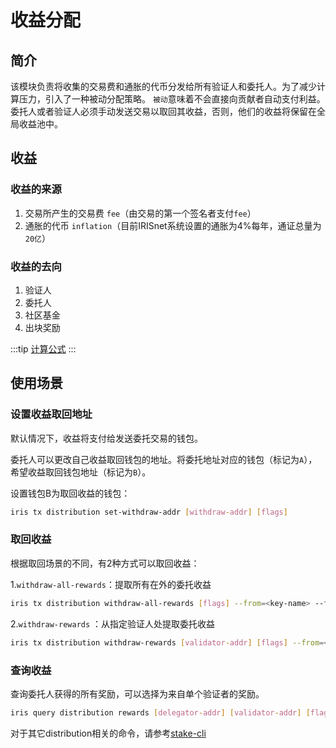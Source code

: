 # 收益分配

## 简介

该模块负责将收集的交易费和通胀的代币分发给所有验证人和委托人。为了减少计算压力，引入了一种被动分配策略。
`被动`意味着不会直接向贡献者自动支付利益。委托人或者验证人必须手动发送交易以取回其收益，否则，他们的收益将保留在全局收益池中。

## 收益

### 收益的来源

1. 交易所产生的交易费 `fee`（由交易的第一个签名者支付`fee`）
2. 通胀的代币 `inflation`（目前IRISnet系统设置的通胀为4%每年，通证总量为`20亿`）

### 收益的去向

1. 验证人
2. 委托人
3. 社区基金
4. 出块奖励

:::tip
[计算公式](../concepts/general-concepts.md#staking-收益计算公式)
:::

## 使用场景

### 设置收益取回地址

默认情况下，收益将支付给发送委托交易的钱包。

委托人可以更改自己收益取回钱包的地址。将委托地址对应的钱包（标记为`A`），希望收益取回钱包地址（标记为`B`）。

设置钱包B为取回收益的钱包：

```bash
iris tx distribution set-withdraw-addr [withdraw-addr] [flags]
```  

### 取回收益

根据取回场景的不同，有2种方式可以取回收益：

1.`withdraw-all-rewards`：提取所有在外的委托收益

```bash
iris tx distribution withdraw-all-rewards [flags] --from=<key-name> --fees=0.3iris --chain-id=irishub
```

2.`withdraw-rewards` ：从指定验证人处提取委托收益

```bash
iris tx distribution withdraw-rewards [validator-addr] [flags] --from=<key-name> --fees=0.3iris --chain-id=irishub
```

### 查询收益

查询委托人获得的所有奖励，可以选择为来自单个验证者的奖励。

```bash
iris query distribution rewards [delegator-addr] [validator-addr] [flags]
```

对于其它distribution相关的命令，请参考[stake-cli](../cli-client/distribution.md)
